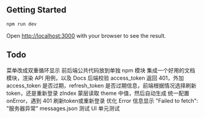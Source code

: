 ## Getting Started

```bash
npm run dev
```

Open [http://localhost:3000](http://localhost:3000) with your browser to see the result.

## Todo

菜单改成双重循环显示
前后端公共代码放到单独 npm 模块
集成一个好用的文档模块，渲染 API 用例，以及 Docs
后端校验 access_token 返回 401，外加 access_token 是否过期，refresh_token 是否过期信息，前端根据情况选择刷新 token，还是重新登录
zIndex 蒙层读取 theme 中值，然后自动生成
统一配置 onError，遇到 401 刷新token或重新登录
优化 Error 信息显示
"Failed to fetch": "服务器异常" messages.json 测试
UI 单元测试